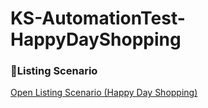 # KS-AutomationTest-HappyDayShopping

### 📄Listing Scenario

[Open Listing Scenario (Happy Day Shopping)](https://docs.google.com/spreadsheets/d/1msPN-ZP3WUBojE7TUm5lQEuhVH3Y-BSE4i5aaID3AgI/edit?usp=sharing)
